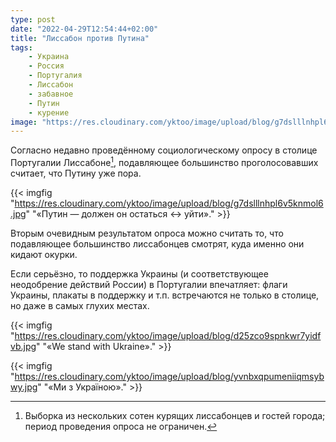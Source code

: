 ```yaml
---
type: post
date: "2022-04-29T12:54:44+02:00"
title: "Лиссабон против Путина"
tags:
    - Украина
    - Россия
    - Португалия
    - Лиссабон
    - забавное
    - Путин
    - курение
image: "https://res.cloudinary.com/yktoo/image/upload/blog/g7dslllnhpl6v5knmol6.jpg"
---
```


Согласно недавно проведённому социологическому опросу в столице Португалии Лиссабоне[^1], подавляющее большинство проголосовавших считает, что Путину уже пора.

<!--more-->

{{< imgfig "https://res.cloudinary.com/yktoo/image/upload/blog/g7dslllnhpl6v5knmol6.jpg" "«Путин — должен он остаться ↔ уйти»." >}}

Вторым очевидным результатом опроса можно считать то, что подавляющее большинство лиссабонцев смотрят, куда именно они кидают окурки.

Если серьёзно, то поддержка Украины (и соответствующее неодобрение действий России) в Португалии впечатляет: флаги Украины, плакаты в поддержку и т.п. встречаются не только в столице, но даже в самых глухих местах.

{{< imgfig "https://res.cloudinary.com/yktoo/image/upload/blog/d25zco9spnkwr7yidfvb.jpg" "«We stand with Ukraine»." >}}

{{< imgfig "https://res.cloudinary.com/yktoo/image/upload/blog/yvnbxqpumeniiqmsybwy.jpg" "«Ми з Украïною»." >}}

[^1]: Выборка из нескольких сотен курящих лиссабонцев и гостей города; период проведения опроса не ограничен.
